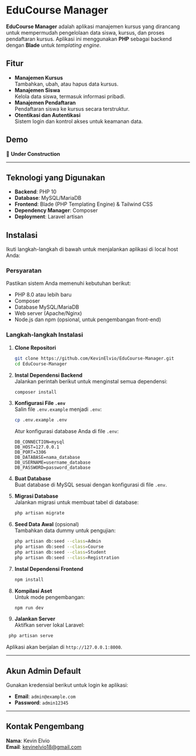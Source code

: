 # EduCourse Manager

**EduCourse Manager** adalah aplikasi manajemen kursus yang dirancang untuk mempermudah pengelolaan data siswa, kursus, dan proses pendaftaran kursus. Aplikasi ini menggunakan **PHP** sebagai backend dengan **Blade** untuk *templating engine*.  

## Fitur
- **Manajemen Kursus**  
  Tambahkan, ubah, atau hapus data kursus.  
- **Manajemen Siswa**  
  Kelola data siswa, termasuk informasi pribadi.  
- **Manajemen Pendaftaran**  
  Pendaftaran siswa ke kursus secara terstruktur.  
- **Otentikasi dan Autentikasi**  
  Sistem login dan kontrol akses untuk keamanan data.  


## Demo
🚧 **Under Construction**  

---

## Teknologi yang Digunakan
- **Backend**: PHP 10  
- **Database**: MySQL/MariaDB  
- **Frontend**: Blade (PHP Templating Engine) & Tailwind CSS 
- **Dependency Manager**: Composer  
- **Deployment**: Laravel artisan  

## Instalasi

Ikuti langkah-langkah di bawah untuk menjalankan aplikasi di local host Anda:

### Persyaratan
Pastikan sistem Anda memenuhi kebutuhan berikut:
- PHP 8.0 atau lebih baru
- Composer
- Database MySQL/MariaDB
- Web server (Apache/Nginx)
- Node.js dan npm (opsional, untuk pengembangan front-end)

### Langkah-langkah Instalasi

1. **Clone Repositori**  
   ```bash
   git clone https://github.com/KevinElvio/EduCourse-Manager.git
   cd EduCourse-Manager
   ```

2. **Instal Dependensi Backend**  
   Jalankan perintah berikut untuk menginstal semua dependensi:
   ```bash
   composer install
   ```

3. **Konfigurasi File `.env`**  
   Salin file `.env.example` menjadi `.env`:
   ```bash
   cp .env.example .env
   ```
   Atur konfigurasi database Anda di file `.env`:
   ```env
   DB_CONNECTION=mysql
   DB_HOST=127.0.0.1
   DB_PORT=3306
   DB_DATABASE=nama_database
   DB_USERNAME=username_database
   DB_PASSWORD=password_database
   ```

4. **Buat Database**  
   Buat database di MySQL sesuai dengan konfigurasi di file `.env`.

5. **Migrasi Database**  
   Jalankan migrasi untuk membuat tabel di database:
   ```bash
   php artisan migrate
   ```

6. **Seed Data Awal** (opsional)  
   Tambahkan data dummy untuk pengujian:
   ```bash
   php artisan db:seed --class=Admin
   php artisan db:seed --class=Course
   php artisan db:seed --class=Student
   php artisan db:seed --class=Registration
   ```
7. **Instal Dependensi Frontend**  
   ```bash
   npm install
   ```
8. **Kompilasi Aset**  
   Untuk mode pengembangan:
   ```bash
   npm run dev
   ```

9. **Jalankan Server**  
   Aktifkan server lokal Laravel:
  ```bash
   php artisan serve
   ```
   Aplikasi akan berjalan di `http://127.0.0.1:8000`.

---

## Akun Admin Default
Gunakan kredensial berikut untuk login ke aplikasi:  
- **Email**: `admin@example.com`  
- **Password**: `admin12345`  

---

## Kontak Pengembang  
**Nama**: Kevin Elvio  
**Email**: kevinelvio18@gmail.com
